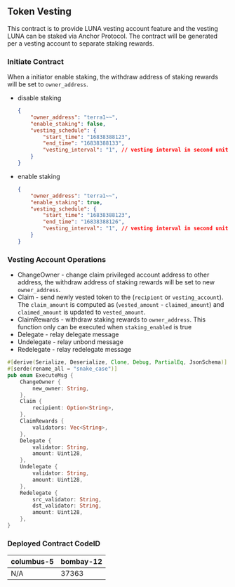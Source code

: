 ## Token Vesting

This contract is to provide LUNA vesting account feature and the vesting LUNA can be staked via Anchor Protocol.
The contract will be generated per a vesting account to separate staking rewards.

### Initiate Contract

When a initiator enable staking, the withdraw address of staking rewards will be set to `owner_address`.

* disable staking
  ```json
  {
      "owner_address": "terra1~~",
      "enable_staking": false,
      "vesting_schedule": {
          "start_time": "16838388123",
          "end_time": "16838388133",
          "vesting_interval": "1", // vesting interval in second unit
      }
  }
  ```
* enable staking
  ```json
  {
      "owner_address": "terra1~~",
      "enable_staking": true,
      "vesting_schedule": {
          "start_time": "16838388123",
          "end_time": "16838388126",
          "vesting_interval": "1", // vesting interval in second unit
      }
  }
  ```

### Vesting Account Operations

* ChangeOwner - change claim privileged account address to other address, the withdraw address of staking rewards will be set to new `owner_address`.
* Claim - send newly vested token to the (`recipient` or `vesting_account`). The `claim_amount` is computed as (`vested_amount` - `claimed_amount`) and `claimed_amount` is updated to `vested_amount`.
* ClaimRewards - withdraw staking rewards to `owner_address`. This function only can be executed when `staking_enabled` is true
* Delegate - relay delegate message 
* Undelegate - relay unbond message 
* Redelegate - relay redelegate message

```rust
#[derive(Serialize, Deserialize, Clone, Debug, PartialEq, JsonSchema)]
#[serde(rename_all = "snake_case")]
pub enum ExecuteMsg {
    ChangeOwner {
        new_owner: String,
    },
    Claim {
        recipient: Option<String>,
    },
    ClaimRewards {
        validators: Vec<String>,
    },
    Delegate {
        validator: String,
        amount: Uint128,
    },
    Undelegate {
        validator: String,
        amount: Uint128,
    },
    Redelegate {
        src_validator: String,
        dst_validator: String,
        amount: Uint128,
    },
}
```

### Deployed Contract CodeID

| columbus-5 | bombay-12 |
| ---------- | --------- |
| N/A        | 37363     |
